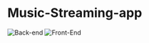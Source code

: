 # Music-Streaming-app
![Back-end](https://github.com/Snechar/Music-Streaming-app/workflows/CI_API/badge.svg)
![Front-End](https://github.com/Snechar/Music-Streaming-app/workflows/CI_WebApp/badge.svg)

